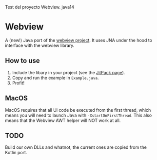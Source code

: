 Test del proyecto Webview. java14 


# Webview

A (new!) Java port of the [webview project](https://github.com/webview/webview). It uses JNA under the hood to interface with the webview library.

## How to use

1. Include the libary in your project (see the [JitPack page](https://jitpack.io/#Casterlabs/webview)).
2. Copy and run the example in `Example.java`.
3. Profit!

## MacOS

MacOS requires that all UI code be executed from the first thread, which means you will need to launch Java with `-XstartOnFirstThread`. This also means that the Webview AWT helper will NOT work at all.

## TODO

Build our own DLLs and whatnot, the current ones are copied from the Kotlin port.
